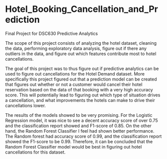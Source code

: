 # Hotel_Booking_Cancellation_and_Prediction
Final Project for DSC630 Predictive Analytics

The scope of this project consists of analyzing the hotel dataset, cleaning the data, performing exploratory data analysis, figure out if there any outliers in the data, and figure out which features contribute most to hotel cancellations. 

The goal of this project was to thus figure out if predictive analytics
can be used to figure out cancellations for the Hotel Demand dataset. More specifically this
project figured out that a prediction model can be created that figures out whether or not a
customer would cancel their hotel reservation based on the data of that booking with a very
high accuracy score. This will potentially lead to figuring out which type of situation drives a
cancellation, and what improvements the hotels can make to drive their cancellations lower. 

The results of the models showed to be very promising. For the Logistic Regression
model, it was nice to see a decent accuracy score of over 0.75 and the classification report
showed and F1-score of 0.85. On the other hand, the Random Forest Classifier I feel had shown
better performance. The Random forest had accuracy score of 0.99, and the classification
report showed the F1-score to be 0.99. Therefore, it can be concluded that the Random Forest
Classifier model would be best in figuring out hotel cancellations for this dataset.
